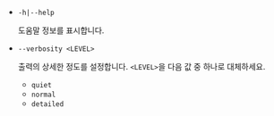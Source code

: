 * `-h|--help`

  도움말 정보를 표시합니다.

* `--verbosity <LEVEL>`

  출력의 상세한 정도를 설정합니다. `<LEVEL>`을 다음 값 중 하나로 대체하세요.
  
  * `quiet`
  * `normal`
  * `detailed`